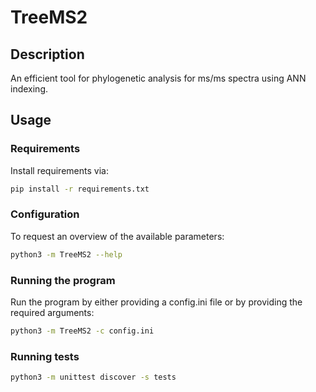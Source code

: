 # TreeMS2

## Description

An efficient tool for phylogenetic analysis for ms/ms spectra using ANN indexing.

## Usage

### Requirements

Install requirements via:

```bash
pip install -r requirements.txt
```

### Configuration

To request an overview of the available parameters:

```bash
python3 -m TreeMS2 --help
```

### Running the program

Run the program by either providing a config.ini file or by providing the required arguments:

```bash
python3 -m TreeMS2 -c config.ini
```

### Running tests

```bash
python3 -m unittest discover -s tests
```